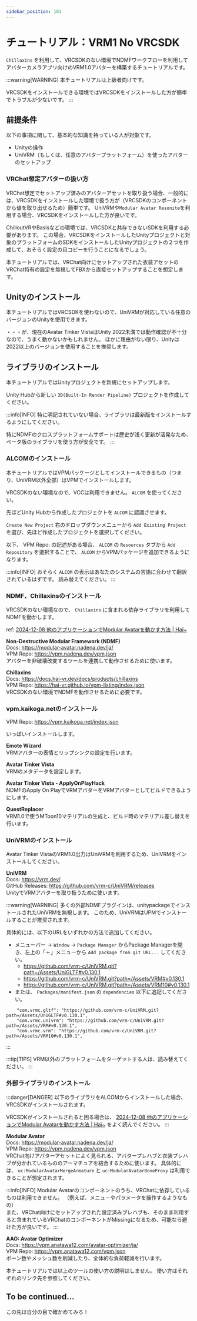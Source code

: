 ```yaml
---
sidebar_position: 101
---
```


# チュートリアル：VRM1 No VRCSDK

`Chillaxins` を利用して、VRCSDKのない環境でNDMFワークフローを利用してアバターカメラアプリ向けのVRM1.0アバターを構築するチュートリアルです。

:::warning[WARNING]
本チュートリアルは上級者向けです。

VRCSDKをインストールできる環境ではVRCSDKをインストールした方が簡単でトラブルが少ないです。
:::

## 前提条件

以下の事項に関して、基本的な知識を持っている人が対象です。

- Unityの操作
- UniVRM（もしくは、任意のアバタープラットフォーム）を使ったアバターのセットアップ

### VRChat想定アバターの扱い方

VRChat想定でセットアップ済みのアバターアセットを取り扱う場合、一般的には、VRCSDKをインストールした環境で扱う方が（VRCSDKのコンポーネントから値を取り出せるため）簡単です。
UniVRMや`Modular Avatar Resonite`を利用する場合、VRCSDKをインストールした方が良いです。

ChilloutVRやBasisなどの環境では、VRCSDKと共存できないSDKを利用する必要があります。
この場合、VRCSDKをインストールしたUnityプロジェクトと対象のプラットフォームのSDKをインストールしたUnityプロジェクトの２つを作成して、おそらく設定の目コピーを行うことになるでしょう。

本チュートリアルでは、VRChat向けにセットアップされた衣装アセットのVRChat特有の設定を無視してFBXから直接セットアップすることを想定します。

## Unityのインストール

本チュートリアルではVRCSDKを使わないので、UniVRMが対応している任意のバージョンのUnityを使用できます。

・・・が、現在のAvatar Tinker VistaはUnity 2022未満では動作確認が不十分なので、うまく動かないかもしれません。
ほかに理由がない限り、Unityは2022以上のバージョンを使用することを推奨します。

## ライブラリのインストール

本チュートリアルではUnityプロジェクトを新規にセットアップします。

Unity Hubから新しい `3D(Built-In Render Pipeline)` プロジェクトを作成してください。

:::info[INFO]
特に明記されていない場合、ライブラリは最新版をインストールするようにしてください。

特にNDMFのクロスプラットフォームサポートは歴史が浅く更新が活発なため、ベータ版のライブラリを使う方が安全です。
:::

### ALCOMのインストール

本チュートリアルではVPMパッケージとしてインストールできるもの（つまり、UniVRM以外全部）はVPMでインストールします。

VRCSDKのない環境なので、VCCは利用できません。
`ALCOM` を使ってください。

先ほどUnity Hubから作成したプロジェクトを `ALCOM` に認識させます。

`Create New Project` 右のドロップダウンメニューから `Add Existing Project` を選び、先ほど作成したプロジェクトを選択してください。

以下、 VPM Repo: の記述がある場合、 `ALCOM` の `Resources` タブから `Add Repository` を選択することで、 `ALCOM` からVPMパッケージを追加できるようになります。

:::info[INFO]
おそらく `ALCOM` の表示はあなたのシステムの言語に合わせて翻訳されているはずです。
読み替えてください。
:::

### NDMF、Chillaxinsのインストール

VRCSDKのない環境なので、 `Chillaxins` に含まれる依存ライブラリを利用してNDMFを動かします。

ref: [2024-12-08 他のアプリケーションでModular Avatarを動かす方法 | Haï~](https://docs.hai-vr.dev/docs/research/other/modular-avatar-on-other-apps-ja)

**Non-Destructive Modular Framework (NDMF)**\
Docs: https://modular-avatar.nadena.dev/ja/ \
VPM Repo: https://vpm.nadena.dev/vpm.json \
アバターを非破壊改変するツールを連携して動作させるために使います。

**Chillaxins**\
Docs: https://docs.hai-vr.dev/docs/products/chillaxins \
VPM Repo: https://hai-vr.github.io/vpm-listing/index.json \
VRCSDKのない環境でNDMFを動作させるために必要です。

### vpm.kaikoga.netのインストール

VPM Repo: https://vpm.kaikoga.net/index.json

いっぱいインストールします。

**Emote Wizard**\
VRMアバターの表情とリップシンクの設定を行います。

**Avatar Tinker Vista**\
VRMのメタデータを設定します。

**Avatar Tinker Vista - ApplyOnPlayHack**\
NDMFのApply On PlayでVRMアバターをVRMアバターとしてビルドできるようにします。

**QuestReplacer**\
VRM1.0で使うMToon10マテリアルの生成と、ビルド時のマテリアル差し替えを行います。

### UniVRMのインストール

Avatar Tinker VistaのVRM1.0出力はUniVRMを利用するため、UniVRMをインストールしてください。

**UniVRM**\
Docs: https://vrm.dev/ \
GitHub Releases: https://github.com/vrm-c/UniVRM/releases \
UnityでVRMアバターを取り扱うために使います。

:::warning[WARNING]
多くの外部NDMFプラグインは、unitypackageでインストールされたUniVRMを無視します。
このため、UniVRMはUPMでインストールすることが推奨されます。

具体的には、以下のURLをいずれかの方法で追加してください。

- メニューバー → `Window` → `Package Manager` からPackage Managerを開き、左上の「＋」メニューから `Add package from git URL...` してください。
  - https://github.com/vrm-c/UniVRM.git?path=/Assets/UniGLTF#v0.130.1
  - https://github.com/vrm-c/UniVRM.git?path=/Assets/VRM#v0.130.1
  - https://github.com/vrm-c/UniVRM.git?path=/Assets/VRM10#v0.130.1
- または、 `Packages/manifest.json` の `dependencies` 以下に追記してください。

```
    "com.vrmc.gltf": "https://github.com/vrm-c/UniVRM.git?path=/Assets/UniGLTF#v0.130.1",
    "com.vrmc.univrm": "https://github.com/vrm-c/UniVRM.git?path=/Assets/VRM#v0.130.1",
    "com.vrmc.vrm": "https://github.com/vrm-c/UniVRM.git?path=/Assets/VRM10#v0.130.1",
```

:::

:::tip[TIPS]
VRM以外のプラットフォームをターゲットする人は、読み替えてください。
:::

### 外部ライブラリのインストール

:::danger[DANGER]
以下のライブラリをALCOMからインストールした場合、VRCSDKがインストールされます。

VRCSDKがインストールされると困る場合は、 [2024-12-08 他のアプリケーションでModular Avatarを動かす方法 | Haï~](https://docs.hai-vr.dev/docs/research/other/modular-avatar-on-other-apps-ja) をよく読んでください。
:::

**Modular Avatar**\
Docs: https://modular-avatar.nadena.dev/ja/ \
VPM Repo: https://vpm.nadena.dev/vpm.json \
VRChat向けアバターアセットによく見られる、アバタープレハブと衣装プレハブが分かれているもののアーマチュアを結合するために使います。
具体的には、 `uc:ModularAvatarMergeArmature` と `uc:ModularAvatarBoneProxy` は利用できることが想定されます。

:::info[INFO]
Modular Avatarのコンポーネントのうち、VRChatに依存しているものは利用できません。
（例えば、メニュ－やパラメータを操作するようなもの）\
また、VRChat向けにセットアップされた設定済みプレハブも、そのまま利用すると含まれているVRChatのコンポーネントがMissingになるため、可能なら避けた方が良いです。
:::

**AAO: Avatar Optimizer**\
Docs: https://vpm.anatawa12.com/avatar-optimizer/ja/ \
VPM Repo: https://vpm.anatawa12.com/vpm.json \
ボーン数やメッシュ数を削減したり、全体的な負荷軽減を行います。

本チュートリアルでは以上のツールの使い方の説明はしません。
使い方はそれぞれのリンク先を参照してください。

## To be continued...

この先は自分の目で確かめてみろ！
